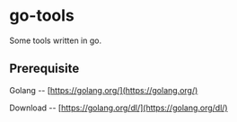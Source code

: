 # go-tools

Some tools written in go.

## Prerequisite

Golang -- [https://golang.org/](https://golang.org/)

Download -- [https://golang.org/dl/](https://golang.org/dl/)